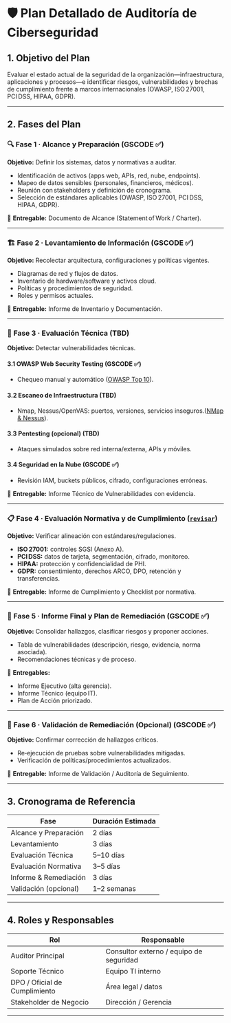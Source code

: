 # 🛡️ Plan Detallado de Auditoría de Ciberseguridad

## 1. Objetivo del Plan

Evaluar el estado actual de la seguridad de la organización—infraestructura, aplicaciones y procesos—e identificar riesgos, vulnerabilidades y brechas de cumplimiento frente a marcos internacionales (OWASP, ISO 27001, PCI DSS, HIPAA, GDPR).

---

## 2. Fases del Plan

### 🔍 Fase 1 · Alcance y Preparación (GSCODE ✅)

**Objetivo:** Definir los sistemas, datos y normativas a auditar.

* Identificación de activos (apps web, APIs, red, nube, endpoints).
* Mapeo de datos sensibles (personales, financieros, médicos).
* Reunión con stakeholders y definición de cronograma.
* Selección de estándares aplicables (OWASP, ISO 27001, PCI DSS, HIPAA, GDPR).

📄 **Entregable:** Documento de Alcance (Statement of Work / Charter).

---

### 🏗️ Fase 2 · Levantamiento de Información (GSCODE ✅)

**Objetivo:** Recolectar arquitectura, configuraciones y políticas vigentes.

* Diagramas de red y flujos de datos.
* Inventario de hardware/software y activos cloud.
* Políticas y procedimientos de seguridad.
* Roles y permisos actuales.

📄 **Entregable:** Informe de Inventario y Documentación.

---

### 🧪 Fase 3 · Evaluación Técnica (TBD)

**Objetivo:** Detectar vulnerabilidades técnicas.

#### 3.1 OWASP Web Security Testing (GSCODE ✅)

* Chequeo manual y automático ([OWASP Top 10](./owasp-checklist.md)).

#### 3.2 Escaneo de Infraestructura (TBD)

* Nmap, Nessus/OpenVAS: puertos, versiones, servicios inseguros.([NMap & Nessus](./owasp-checklist.md)).

#### 3.3 Pentesting (opcional) (TBD)

* Ataques simulados sobre red interna/externa, APIs y móviles.

#### 3.4 Seguridad en la Nube (GSCODE ✅)

* Revisión IAM, buckets públicos, cifrado, configuraciones erróneas.

📄 **Entregable:** Informe Técnico de Vulnerabilidades con evidencia.

---

### 📋 Fase 4 · Evaluación Normativa y de Cumplimiento ([`revisar`](./normativas.md))

**Objetivo:** Verificar alineación con estándares/regulaciones.

* **ISO 27001:** controles SGSI (Anexo A).
* **PCI DSS:** datos de tarjeta, segmentación, cifrado, monitoreo.
* **HIPAA:** protección y confidencialidad de PHI.
* **GDPR:** consentimiento, derechos ARCO, DPO, retención y transferencias.

📄 **Entregable:** Informe de Cumplimiento y Checklist por normativa.

---

### 🧾 Fase 5 · Informe Final y Plan de Remediación (GSCODE ✅)

**Objetivo:** Consolidar hallazgos, clasificar riesgos y proponer acciones.

* Tabla de vulnerabilidades (descripción, riesgo, evidencia, norma asociada).
* Recomendaciones técnicas y de proceso.

📄 **Entregables:**

* Informe Ejecutivo (alta gerencia).
* Informe Técnico (equipo IT).
* Plan de Acción priorizado.

---

### 🔁 Fase 6 · Validación de Remediación (Opcional) (GSCODE ✅)

**Objetivo:** Confirmar corrección de hallazgos críticos.

* Re‑ejecución de pruebas sobre vulnerabilidades mitigadas.
* Verificación de políticas/procedimientos actualizados.

📄 **Entregable:** Informe de Validación / Auditoría de Seguimiento.

---

## 3. Cronograma de Referencia

| Fase                  | Duración Estimada |
| --------------------- | ----------------- |
| Alcance y Preparación | 2 días            |
| Levantamiento         | 3 días            |
| Evaluación Técnica    | 5–10 días         |
| Evaluación Normativa  | 3–5 días          |
| Informe & Remediación | 3 días            |
| Validación (opcional) | 1–2 semanas       |

---

## 4. Roles y Responsables

| Rol                           | Responsable                             |
| ----------------------------- | --------------------------------------- |
| Auditor Principal             | Consultor externo / equipo de seguridad |
| Soporte Técnico               | Equipo TI interno                       |
| DPO / Oficial de Cumplimiento | Área legal / datos                      |
| Stakeholder de Negocio        | Dirección / Gerencia                    |

---
